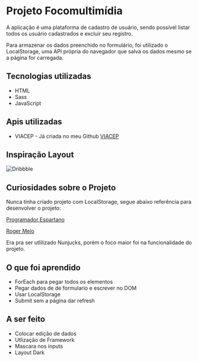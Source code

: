 # Projeto Focomultimídia

A aplicação é uma plataforma de cadastro de usuário, sendo possível listar todos os usuário cadastrados e excluir seu registro.

Para armazenar os dados preenchido no formulário, foi utilizado o LocalStorage, uma API própria do navegador que salva os dados mesmo se a página for carregada.


## Tecnologias utilizadas
 * HTML
 * Sass
 * JavaScript

## Apis utilizadas
 * VIACEP - Já criada no meu Github  [VIACEP](https://awesomeopensource.com/project/elangosundar/awesome-README-templates)

## Inspiração Layout
![Dribbble](https://cdn.dribbble.com/users/789654/screenshots/15184687/media/114217fcfd1f06454aaaa125b359ff8d.png)

## Curiosidades sobre o Projeto
Nunca tinha criado projeto com LocalStorage, segue abaixo referência para desenvolver o projeto:

[Programador Espartano](https://www.youtube.com/watch?v=nXpjlivhvUk)

[Roger Melo](https://youtu.be/xarRciYWT5Q)

Era pra ser utlilizado Nunjucks, porém o foco maior foi na funcionalidade do projeto.

## O que foi aprendido
* ForEach para pegar todos os elementos
* Pegar dados de de formulario e escrever no DOM
* Usar LocalStorage
* Submit sem a página dar refresh

## A ser feito
* Colocar edição de dados
* Utlização de Framework
* Mascara nos inputs
* Layout Dark